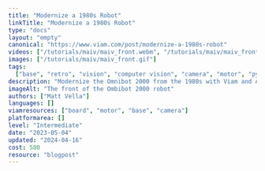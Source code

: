 ```yaml
---
title: "Modernize a 1980s Robot"
linkTitle: "Modernize a 1980s Robot"
type: "docs"
layout: "empty"
canonical: "https://www.viam.com/post/modernize-a-1980s-robot"
videos: ["/tutorials/maiv/maiv_front.webm", "/tutorials/maiv/maiv_front.mp4"]
images: ["/tutorials/maiv/maiv_front.gif"]
tags:
  ["base", "retro", "vision", "computer vision", "camera", "motor", "python"]
description: "Modernize the Omnibot 2000 from the 1980s with Viam and AI."
imageAlt: "The front of the Ombibot 2000 robot"
authors: ["Matt Vella"]
languages: []
viamresources: ["board", "motor", "base", "camera"]
platformarea: []
level: "Intermediate"
date: "2023-05-04"
updated: "2024-04-16"
cost: 580
resource: "blogpost"
---
```

